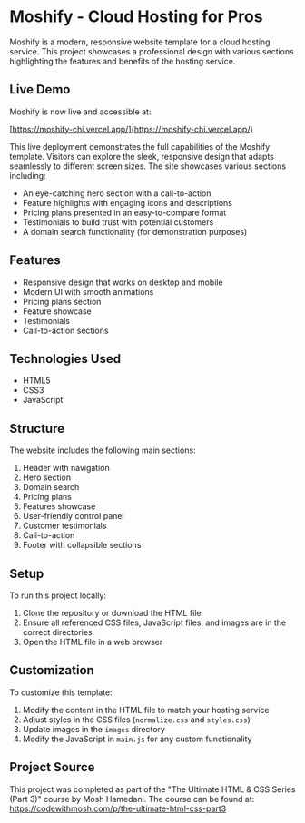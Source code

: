 # Moshify - Cloud Hosting for Pros

Moshify is a modern, responsive website template for a cloud hosting service. This project showcases a professional design with various sections highlighting the features and benefits of the hosting service.

## Live Demo

Moshify is now live and accessible at:

[https://moshify-chi.vercel.app/](https://moshify-chi.vercel.app/)

This live deployment demonstrates the full capabilities of the Moshify template. Visitors can explore the sleek, responsive design that adapts seamlessly to different screen sizes. The site showcases various sections including:

- An eye-catching hero section with a call-to-action
- Feature highlights with engaging icons and descriptions
- Pricing plans presented in an easy-to-compare format
- Testimonials to build trust with potential customers
- A domain search functionality (for demonstration purposes)

## Features

- Responsive design that works on desktop and mobile
- Modern UI with smooth animations
- Pricing plans section
- Feature showcase
- Testimonials
- Call-to-action sections

## Technologies Used

- HTML5
- CSS3
- JavaScript

## Structure

The website includes the following main sections:

1. Header with navigation
2. Hero section
3. Domain search
4. Pricing plans
5. Features showcase
6. User-friendly control panel
7. Customer testimonials
8. Call-to-action
9. Footer with collapsible sections

## Setup

To run this project locally:

1. Clone the repository or download the HTML file
2. Ensure all referenced CSS files, JavaScript files, and images are in the correct directories
3. Open the HTML file in a web browser

## Customization

To customize this template:

1. Modify the content in the HTML file to match your hosting service
2. Adjust styles in the CSS files (`normalize.css` and `styles.css`)
3. Update images in the `images` directory
4. Modify the JavaScript in `main.js` for any custom functionality

## Project Source

This project was completed as part of the "The Ultimate HTML & CSS Series (Part 3)" course by Mosh Hamedani. The course can be found at: https://codewithmosh.com/p/the-ultimate-html-css-part3
